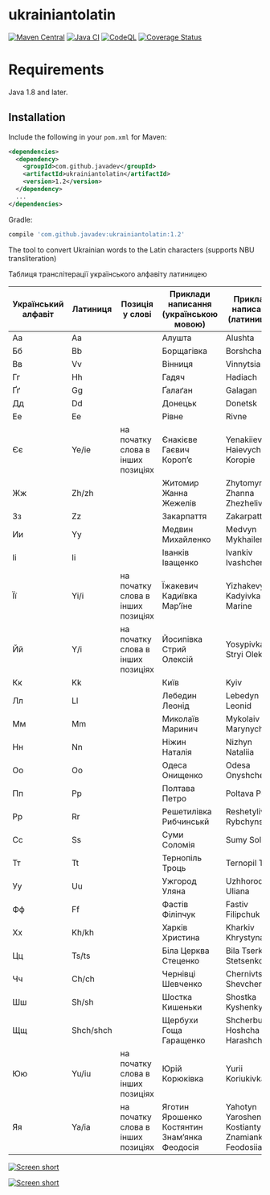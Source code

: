 ukrainiantolatin
================

[![Maven Central](https://img.shields.io/maven-central/v/com.github.javadev/ukrainiantolatin.svg)](http://search.maven.org/#search%7Cga%7C1%7Cg%3A%22com.github.javadev%22%20AND%20a%3A%22ukrainiantolatin%22)
[![Java CI](https://github.com/javadev/ukrainiantolatin/actions/workflows/maven.yml/badge.svg?branch=master)](https://github.com/javadev/ukrainiantolatin/actions/workflows/maven.yml)
[![CodeQL](https://github.com/javadev/ukrainiantolatin/actions/workflows/codeql.yml/badge.svg)](https://github.com/javadev/ukrainiantolatin/actions/workflows/codeql.yml)
[![Coverage Status](https://coveralls.io/repos/javadev/ukrainiantolatin/badge.svg)](https://coveralls.io/r/javadev/ukrainiantolatin)

Requirements
============

Java 1.8 and later.

## Installation

Include the following in your `pom.xml` for Maven:

```xml
<dependencies>
  <dependency>
    <groupId>com.github.javadev</groupId>
    <artifactId>ukrainiantolatin</artifactId>
    <version>1.2</version>
  </dependency>
  ...
</dependencies>
```

Gradle:

```groovy
compile 'com.github.javadev:ukrainiantolatin:1.2'
```

The tool to convert Ukrainian words to the Latin characters (supports NBU transliteration)

Таблиця транслітерації українського алфавіту латиницею

| Український алфавіт | Латиниця | Позиція у слові | Приклади написання (українською мовою) | Приклади написання (латиницею) |
|----------------------|-----------|------------------|-----------------------------------------|-------------------------------|
| Аа                   | Aa        |                  | Алушта                                  | Alushta                       |
| Бб                   | Bb        |                  | Борщагівка                              | Borshchahivkа                 |
| Вв                   | Vv        |                  | Вінниця                                 | Vinnytsia                     |
| Гг                   | Hh        |                  | Гадяч                                   | Hadiach                       |
| Ґґ                   | Gg        |                  | Ґалаґан                                 | Galagan                       |
| Дд                   | Dd        |                  | Донецьк                                 | Donetsk                       |
| Ее                   | Ee        |                  | Рівне                                   | Rivne                         |
| Єє                   | Ye/ie     | на початку слова в інших позиціях | Єнакієве Гаєвич Короп’є             | Yenakiieve Haievych Koropie   |
| Жж                   | Zh/zh     |                  | Житомир Жанна Жежелів                  | Zhytomyr Zhanna Zhezheliv     |
| Зз                   | Zz        |                  | Закарпаття                              | Zakarpattia                   |
| Ии                   | Yy        |                  | Медвин Михайленко                       | Medvyn Mykhailenko            |
| Іі                   | Ii        |                  | Іванків Іващенко                        | Ivankiv Ivashchenko           |
| Її                   | Yi/i      | на початку слова в інших позиціях | Їжакевич Кадиївка Мар’їне           | Yizhakevych Kadyivka Marine   |
| Йй                   | Y/i       | на початку слова в інших позиціях | Йосипівка Стрий Олексій              | Yosypivka Stryi Oleksii       |
| Кк                   | Kk        |                  | Київ                                    | Kyiv                          |
| Лл                   | Ll        |                  | Лебедин Леонід                          | Lebedyn Leonid                |
| Мм                   | Mm        |                  | Миколаїв Маринич                        | Mykolaiv Marynych             |
| Нн                   | Nn        |                  | Ніжин Наталія                           | Nizhyn Nataliіa               |
| Оо                   | Oo        |                  | Одеса Онищенко                          | Odesa Onyshchenko            |
| Пп                   | Pp        |                  | Полтава Петро                           | Poltava Petro                 |
| Рр                   | Rr        |                  | Решетилівка Рибчинськй                 | Reshetylivka Rybchynskyi      |
| Сс                   | Ss        |                  | Суми Соломія                            | Sumy Solomiia                 |
| Тт                   | Tt        |                  | Тернопіль Троць                        | Ternopil Trots                |
| Уу                   | Uu        |                  | Ужгород Уляна                           | Uzhhorod Uliana               |
| Фф                   | Ff        |                  | Фастів Філіпчук                         | Fastiv Filipchuk              |
| Хх                   | Kh/kh     |                  | Харків Христина                         | Kharkiv Khrystyna             |
| Цц                   | Ts/ts     |                  | Біла Церква Стеценко                    | Bila Tserkva Stetsenko        |
| Чч                   | Ch/ch     |                  | Чернівці Шевченко                       | Chernivtsi Shevchenko         |
| Шш                   | Sh/sh     |                  | Шостка Кишеньки                         | Shostka Kyshenky              |
| Щщ                   | Shch/shch |                  | Щербухи Гоща Гаращенко                 | Shcherbukhy Hoshcha Harashchenko |
| Юю                   | Yu/iu     | на початку слова в інших позиціях | Юрій Корюківка                        | Yurii Koriukivka              |
| Яя                   | Ya/ia     | на початку слова в інших позиціях | Яготин Ярошенко Костянтин Знам’янка Феодосія | Yahotyn Yaroshenko Kostiantyn Znamianka Feodosiia |

[![Screen short](https://raw.github.com/javadev/ukrainiantolatin/master/ukrtolatin.png)](http://javadev.github.io/ukrainiantolatin/)

[![Screen short](https://raw.github.com/javadev/ukrainiantolatin/master/ukrtolatin2.png)](http://javadev.github.io/ukrainiantolatin/)
